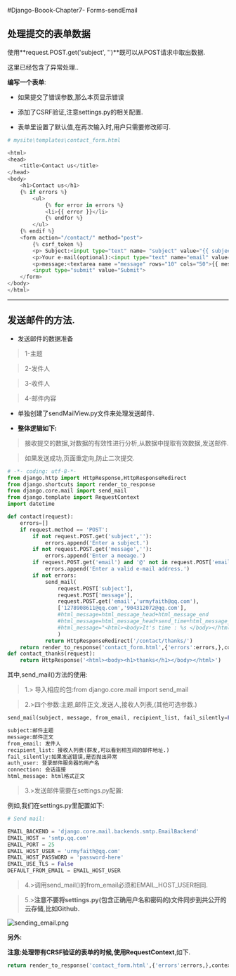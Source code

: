 #Django-Boook-Chapter7- Forms-sendEmail

## 处理提交的表单数据

使用**request.POST.get('subject', '')**既可以从POST请求中取出数据.

这里已经包含了异常处理..

**编写一个表单**:

* 如果提交了错误参数,那么本页显示错误

* 添加了CSRF验证,注意settings.py的相关配置.

* 表单里设置了默认值,在再次输入时,用户只需要修改即可.

```python
# mysite\templates\contact_form.html

<html>
<head>
    <title>Contact us</title>
</head>
<body>
    <h1>Contact us</h1>
    {% if errors %}
        <ul>
            {% for error in errors %}
            <li>{{ error }}</li>
            {% endfor %}
        </ul>
    {% endif %}
	<form action="/contact/" method="post">
		{% csrf_token %}
		<p> Subject:<input type="text" name= "subject" value="{{ subject }}"></p>
		<p>Your e-mail(optional):<input type="text" name="email" value="{{ email }}">
		<p>message:<textarea name ="message" rows="10" cols="50">{{ message }}</textarea><p>
		<input type="submit" value="Submit">
 	</form>
</body>
</html>
```

---

## 发送邮件的方法.

* 发送邮件的数据准备

> 1-主题

> 2-发件人

> 3-收件人

> 4-邮件内容 

* 单独创建了sendMailView.py文件来处理发送邮件.

* **整体逻辑如下:**

> 接收提交的数据,对数据的有效性进行分析,从数据中提取有效数据,发送邮件.

>  如果发送成功,页面重定向,防止二次提交.


```python
# -*- coding: utf-8-*-
from django.http import HttpResponse,HttpResponseRedirect
from django.shortcuts import render_to_response
from django.core.mail import send_mail
from django.template import RequestContext
import datetime

def contact(request):
    errors=[]
    if request.method == 'POST':
        if not request.POST.get('subject',''):
            errors.append('Enter a subject.')
        if not request.POST.get('message',''):
            errors.append('Enter a meeage.')
        if request.POST.get('email') and '@' not in request.POST['email']:
            errors.append('Enter a valid e-mail address.')
        if not errors:
            send_mail(
                request.POST['subject'],
                request.POST['message'],
                request.POST.get('email','urmyfaith@qq.com'),
                ['1278908611@qq.com','904312072@qq.com'],
                #html_message=html_message_head+html_message_end
                #html_message=html_message_head+send_time+html_message_end
                #html_message="<html><body>It's time : %s </body></html>" % datetime.datetime.now()
                )
            return HttpResponseRedirect('/contact/thanks/')
    return render_to_response('contact_form.html',{'errors':errors,},context_instance=RequestContext(request))
def contact_thanks(request):
    return HttpResponse('<html><body><h1>thanks</h1></body></html>')

```
其中,send_mail()方法的使用:

> 1.> 导入相应的包:from django.core.mail import send_mail

> 2.>四个参数:主题,邮件正文,发送人,接收人列表,(其他可选参数.)

```python
send_mail(subject, message, from_email, recipient_list, fail_silently=False, auth_user=None, auth_password=None, connection=None, html_message=None)

subject:邮件主题
message:邮件正文
from_email: 发件人
recipient_list: 接收人列表(群发,可以看到相互间的邮件地址.) 
fail_silently:如果发送错误,是否抛出异常
auth_user: 登录邮件服务器的用户名
connection: 会话连接
html_message: html格式正文
```
> 3.>发送邮件需要在settings.py配置:

例如,我们在settings.py里配置如下:
```python
# Send mail:

EMAIL_BACKEND = 'django.core.mail.backends.smtp.EmailBackend' 
EMAIL_HOST = 'smtp.qq.com' 
EMAIL_PORT = 25
EMAIL_HOST_USER = 'urmyfaith@qq.com' 
EMAIL_HOST_PASSWORD = 'password-here'
EMAIL_USE_TLS = False
DEFAULT_FROM_EMAIL = EMAIL_HOST_USER
```
> 4.>调用send_mail()的from_email必须和EMAIL_HOST_USER相同.

> 5.>**注意不要将settings.py(包含正确用户名和密码的)文件同步到共公开的云存储,比如Github.**

![sending_email.png](https://raw.githubusercontent.com/urmyfaith/NotesOfDjangoBook/master/notes/images/sending_email.png)

**另外:**

**注意:**处理带有CRSF验证的表单的时候,使用**RequestContext**,如下.
```python
return render_to_response('contact_form.html',{'errors':errors,},context_instance=RequestContext(request))
```